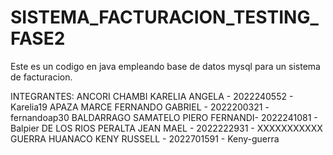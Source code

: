 # SISTEMA_FACTURACION_TESTING_FASE2
Este es un codigo en java empleando base de datos mysql para un sistema de facturacion.

INTEGRANTES:
ANCORI CHAMBI KARELIA ANGELA      - 2022240552 - Karelia19
APAZA MARCE FERNANDO GABRIEL      - 2022200321 - fernandoap30
BALDARRAGO SAMATELO PIERO FERNANDI- 2022241081 - Balpier
DE LOS RIOS PERALTA JEAN MAEL     - 2022222931 - XXXXXXXXXXX
GUERRA HUANACO KENY RUSSELL       - 2022701591 - Keny-guerra

